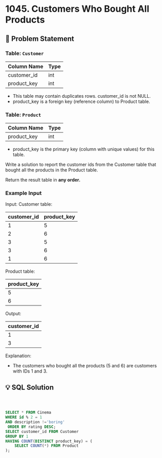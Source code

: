 
# 1045. Customers Who Bought All Products

## 📝 Problem Statement

### Table: `Customer`

| Column Name | Type    |
|-------------|---------|
| customer_id | int     |
| product_key | int     |

 - This table may contain duplicates rows. 
customer_id is not NULL.
 - product_key is a foreign key (reference column) to Product table.
 

### Table: `Product`

| Column Name | Type    |
|-------------|---------|
| product_key | int     |

 - product_key is the primary key (column with unique values) for this table.
 
Write a solution to report the customer ids from the Customer table that bought all the products in the Product table.

Return the result table in **any order.**

### Example Input
Input: 
Customer table:

| customer_id | product_key |
|-------------|-------------|
| 1           | 5           |
| 2           | 6           |
| 3           | 5           |
| 3           | 6           |
| 1           | 6           |

Product table:

| product_key |
|-------------|
| 5           |
| 6           |

Output: 

| customer_id |
|-------------|
| 1           |
| 3           |

Explanation: 
 - The customers who bought all the products (5 and 6) are customers with IDs 1 and 3.

 


## 💡 SQL Solution

```sql



SELECT * FROM Cinema 
WHERE id % 2 = 1
AND description !='boring' 
 ORDER BY rating DESC;
SELECT customer_id FROM Customer
GROUP BY 1
HAVING COUNT(DISTINCT product_key) = (
    SELECT COUNT(*) FROM Product
);
